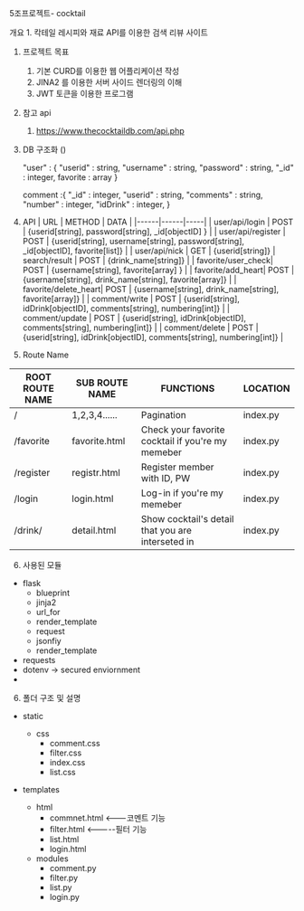 5조프로젝트- cocktail

개요 1. 칵테일 레시피와 재료 API를 이용한 검색 리뷰 사이트

1. 프로젝트 목표

   1. 기본 CURD를 이용한 웹 어플리케이션 작성
   2. JINA2 를 이용한 서버 사이드 렌더링의 이해
   3. JWT 토큰을 이용한 프로그램
   <!-- 4. 필요한 기능을 올바르게 구현했나 -->

2. 참고 api

   1. https://www.thecocktaildb.com/api.php

3. DB 구조화 ()

   "user" : {
   "userid" : string,
   "username" : string,
   "password" : string,
   "\_id" : integer,
   favorite : array
   }

   comment :{
   "\_id" : integer,
   "userid" : string,
   "comments" : string,
   "number" : integer,
   "idDrink" : integer,
   }

4. API
   | URL | METHOD | DATA |
   |------|------|-----|
   | user/api/login    | POST   | {userid[string], password[string], \_id[objectID] }                                  |
   | user/api/register | POST   | {userid[string], username[string], password[string], \_id[objectID], favorite[list]} |
   | user/api/nick     | GET    | {userid[string]}
   | search/result     | POST   | {drink_name[string]}                                                                 |
   | favorite/user_check| POST   | {username[string], favorite[array] }                                                |
   | favorite/add_heart| POST   | {username[string], drink_name[string], favorite[array]}                              |
   | favorite/delete_heart| POST   | {username[string], drink_name[string], favorite[array]}                           |
   | comment/write     | POST   | {userid[string], idDrink[objectID], comments[string], numbering[int]}                |
   | comment/update    | POST   | {userid[string], idDrink[objectID], comments[string], numbering[int]}                |
   | comment/delete    | POST   | {userid[string], idDrink[objectID], comments[string], numbering[int]}                | 
5.  Route Name

| ROOT ROUTE NAME   | SUB ROUTE NAME | FUNCTIONS                                                                            | LOCATION |
|-------------------|----------------|--------------------------------------------------------------------------------------|----------|
| /                 | 1,2,3,4......  | Pagination                                                                           | index.py|
| /favorite         | favorite.html  | Check your favorite cocktail if you're my memeber                                    | index.py|
| /register         | registr.html   | Register member with ID, PW                                                          | index.py|
| /login            | login.html     | Log-in if you're my memeber                                                          | index.py|
| /drink/<drinkname>| detail.html    | Show cocktail's detail that you are interseted in                                    | index.py|


6. 사용된 모듈

- flask
  - blueprint
  - jinja2
  - url_for
  - render_template
  - request
  - jsonfiy
  - render_template
- requests
- dotenv -> secured enviornment
-

6. 폴더 구조 및 설명

- static
  - css
    - comment.css
    - filter.css
    - index.css
    - list.css
- templates

  - html
    - commnet.html <---코멘트 기능
    - filter.html <-----필터 기능
    - list.html
    - login.html
  - modules
    - comment.py
    - filter.py
    - list.py
    - login.py
